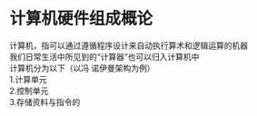# 计算机硬件组成概论  
计算机，指可以通过遵循程序设计来自动执行算术和逻辑运算的机器  
我们日常生活中所见到的“计算器”也可以归入计算机中  
计算机分为以下（以冯 诺伊曼架构为例）  
1.计算单元  
2.控制单元  
3.存储资料与指令的
